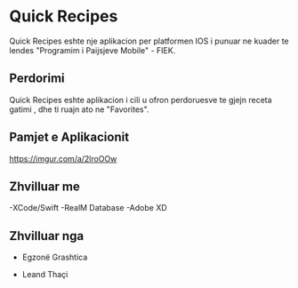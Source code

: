 # Quick Recipes

Quick Recipes eshte nje aplikacion per platformen IOS i punuar ne kuader te lendes "Programim i Paijsjeve Mobile" - FIEK. 

## Perdorimi 

Quick Recipes eshte aplikacion i cili u ofron perdoruesve te gjejn receta gatimi , dhe ti ruajn ato ne "Favorites".

## Pamjet e Aplikacionit

https://imgur.com/a/2lroOOw

## Zhvilluar me

-XCode/Swift
-RealM Database
-Adobe XD

## Zhvilluar nga

- Egzonë Grashtica

- Leand Thaçi 

